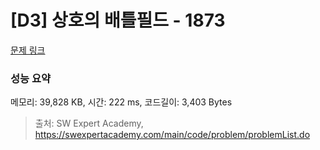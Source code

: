 # [D3] 상호의 배틀필드 - 1873 

[문제 링크](https://swexpertacademy.com/main/code/problem/problemDetail.do?contestProbId=AV5LyE7KD2ADFAXc) 

### 성능 요약

메모리: 39,828 KB, 시간: 222 ms, 코드길이: 3,403 Bytes



> 출처: SW Expert Academy, https://swexpertacademy.com/main/code/problem/problemList.do
